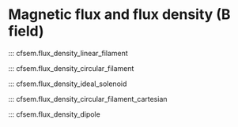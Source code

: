 # Magnetic flux and flux density (B field)

::: cfsem.flux_density_linear_filament

::: cfsem.flux_density_circular_filament

::: cfsem.flux_density_ideal_solenoid

::: cfsem.flux_density_circular_filament_cartesian

::: cfsem.flux_density_dipole